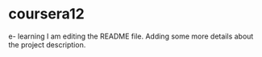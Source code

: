 # coursera12
e- learning
I am editing the README file. Adding some more details about the project description.
